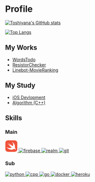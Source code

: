 # Profile

[![Toshiyana's GitHub stats](https://github-readme-stats.vercel.app/api?username=Toshiyana&count_private=true&show_icons=true)](https://github.com/Toshiyana/github-readme-stats)

[![Top Langs](https://github-readme-stats.vercel.app/api/top-langs/?username=Toshiyana)](https://github.com/Toshiyana/github-readme-stats)

## My Works
- [WordsTodo](https://github.com/Toshiyana/messageTodo)
- [ResistorChecker](https://github.com/Toshiyana/ResistorChecker)
- [Linebot-MovieRanking](https://github.com/Toshiyana/linebot-movie)

## My Study
- [iOS Devlopment]()
- [Algorithm (C++)](https://github.com/Toshiyana/leetcode-cpp)

## Skills

### Main

<p align="left">
  <a href="https://developer.apple.com/swift/" target="_blank" rel="noreferrer"> 
    <img src="https://raw.githubusercontent.com/devicons/devicon/master/icons/swift/swift-original.svg" alt="swift" width="40" height="40"/>
  </a>
  <a href="https://firebase.google.com/" target="_blank" rel="noreferrer">
    <img src="https://www.vectorlogo.zone/logos/firebase/firebase-icon.svg" alt="firebase" width="40" height="40"/>
  </a>
  <a href="https://realm.io/" target="_blank" rel="noreferrer"> 
    <img src="https://raw.githubusercontent.com/bestofjs/bestofjs-webui/8665e8c267a0215f3159df28b33c365198101df5/public/logos/realm.svg" alt="realm" width="40" height="40"/> 
  </a> 
  <a href="https://git-scm.com/" target="_blank" rel="noreferrer">
    <img src="https://www.vectorlogo.zone/logos/git-scm/git-scm-icon.svg" alt="git" width="40" height="40"/> 
  </a> 
</p>

### Sub
<p align="left">
  <a href="" target="_blank" rel="noreferrer"> 
    <img src="https://raw.githubusercontent.com/wiki/Toshiyana/Toshiyana/images/python-original.svg" alt="python" width="40" height="40"/>
  </a>
  <a href="" target="_blank" rel="noreferrer"> 
    <img src="https://raw.githubusercontent.com/wiki/Toshiyana/Toshiyana/images/cplusplus-original.svg" alt="cpp" width="40" height="40"/>
  </a>
  <a href="" target="_blank" rel="noreferrer"> 
    <img src="https://raw.githubusercontent.com/wiki/Toshiyana/Toshiyana/images/go-original.svg" alt="go" width="40" height="40"/>
  </a>
  <a href="" target="_blank" rel="noreferrer"> 
    <img src="https://raw.githubusercontent.com/wiki/Toshiyana/Toshiyana/images/docker-original.svg" alt="docker" width="40" height="40"/>
  </a>
  <a href="" target="_blank" rel="noreferrer"> 
    <img src="https://raw.githubusercontent.com/wiki/Toshiyana/Toshiyana/images/heroku-plain.svg" alt="heroku" width="40" height="40"/>
  </a>
</p>
